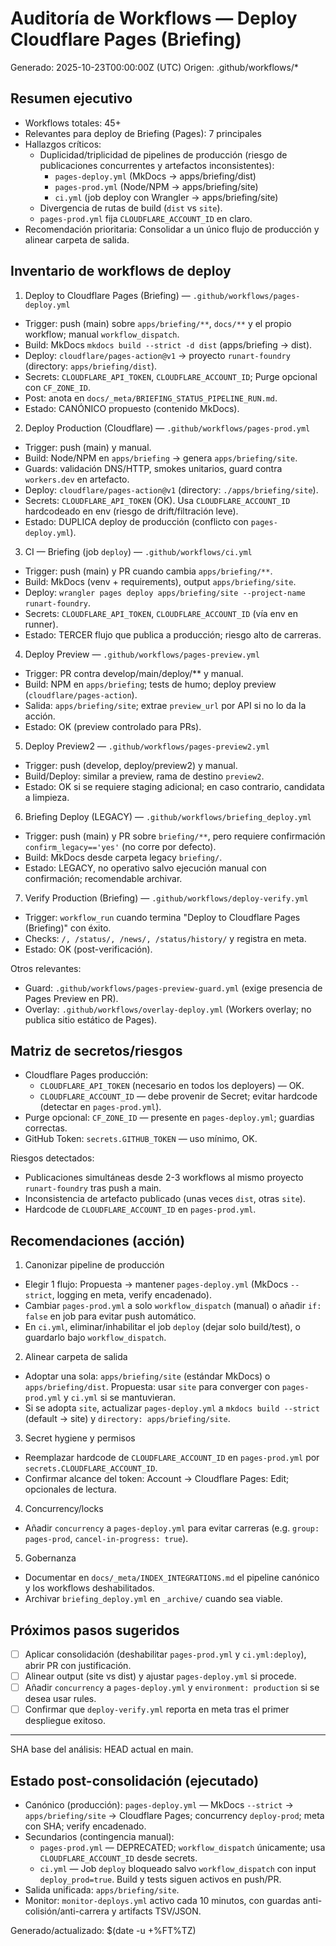 # Auditoría de Workflows — Deploy Cloudflare Pages (Briefing)

Generado: 2025-10-23T00:00:00Z (UTC)
Origen: .github/workflows/*

## Resumen ejecutivo

- Workflows totales: 45+
- Relevantes para deploy de Briefing (Pages): 7 principales
- Hallazgos críticos:
  - Duplicidad/triplicidad de pipelines de producción (riesgo de publicaciones concurrentes y artefactos inconsistentes):
    - `pages-deploy.yml` (MkDocs → apps/briefing/dist)
    - `pages-prod.yml` (Node/NPM → apps/briefing/site)
    - `ci.yml` (job deploy con Wrangler → apps/briefing/site)
  - Divergencia de rutas de build (`dist` vs `site`).
  - `pages-prod.yml` fija `CLOUDFLARE_ACCOUNT_ID` en claro.
- Recomendación prioritaria: Consolidar a un único flujo de producción y alinear carpeta de salida.

## Inventario de workflows de deploy

1) Deploy to Cloudflare Pages (Briefing) — `.github/workflows/pages-deploy.yml`
- Trigger: push (main) sobre `apps/briefing/**`, `docs/**` y el propio workflow; manual `workflow_dispatch`.
- Build: MkDocs `mkdocs build --strict -d dist` (apps/briefing → dist).
- Deploy: `cloudflare/pages-action@v1` → proyecto `runart-foundry` (directory: `apps/briefing/dist`).
- Secrets: `CLOUDFLARE_API_TOKEN`, `CLOUDFLARE_ACCOUNT_ID`; Purge opcional con `CF_ZONE_ID`.
- Post: anota en `docs/_meta/BRIEFING_STATUS_PIPELINE_RUN.md`.
- Estado: CANÓNICO propuesto (contenido MkDocs).

2) Deploy Production (Cloudflare) — `.github/workflows/pages-prod.yml`
- Trigger: push (main) y manual.
- Build: Node/NPM en `apps/briefing` → genera `apps/briefing/site`.
- Guards: validación DNS/HTTP, smokes unitarios, guard contra `workers.dev` en artefacto.
- Deploy: `cloudflare/pages-action@v1` (directory: `./apps/briefing/site`).
- Secrets: `CLOUDFLARE_API_TOKEN` (OK). Usa `CLOUDFLARE_ACCOUNT_ID` hardcodeado en env (riesgo de drift/filtración leve).
- Estado: DUPLICA deploy de producción (conflicto con `pages-deploy.yml`).

3) CI — Briefing (job `deploy`) — `.github/workflows/ci.yml`
- Trigger: push (main) y PR cuando cambia `apps/briefing/**`.
- Build: MkDocs (venv + requirements), output `apps/briefing/site`.
- Deploy: `wrangler pages deploy apps/briefing/site --project-name runart-foundry`.
- Secrets: `CLOUDFLARE_API_TOKEN`, `CLOUDFLARE_ACCOUNT_ID` (vía env en runner).
- Estado: TERCER flujo que publica a producción; riesgo alto de carreras.

4) Deploy Preview — `.github/workflows/pages-preview.yml`
- Trigger: PR contra develop/main/deploy/** y manual.
- Build: NPM en `apps/briefing`; tests de humo; deploy preview (`cloudflare/pages-action`).
- Salida: `apps/briefing/site`; extrae `preview_url` por API si no lo da la acción.
- Estado: OK (preview controlado para PRs).

5) Deploy Preview2 — `.github/workflows/pages-preview2.yml`
- Trigger: push (develop, deploy/preview2) y manual.
- Build/Deploy: similar a preview, rama de destino `preview2`.
- Estado: OK si se requiere staging adicional; en caso contrario, candidata a limpieza.

6) Briefing Deploy (LEGACY) — `.github/workflows/briefing_deploy.yml`
- Trigger: push (main) y PR sobre `briefing/**`, pero requiere confirmación `confirm_legacy=='yes'` (no corre por defecto).
- Build: MkDocs desde carpeta legacy `briefing/`.
- Estado: LEGACY, no operativo salvo ejecución manual con confirmación; recomendable archivar.

7) Verify Production (Briefing) — `.github/workflows/deploy-verify.yml`
- Trigger: `workflow_run` cuando termina "Deploy to Cloudflare Pages (Briefing)" con éxito.
- Checks: `/, /status/, /news/, /status/history/` y registra en meta.
- Estado: OK (post-verificación).

Otros relevantes:
- Guard: `.github/workflows/pages-preview-guard.yml` (exige presencia de Pages Preview en PR).
- Overlay: `.github/workflows/overlay-deploy.yml` (Workers overlay; no publica sitio estático de Pages).

## Matriz de secretos/riesgos

- Cloudflare Pages producción:
  - `CLOUDFLARE_API_TOKEN` (necesario en todos los deployers) — OK.
  - `CLOUDFLARE_ACCOUNT_ID` — debe provenir de Secret; evitar hardcode (detectar en `pages-prod.yml`).
- Purge opcional: `CF_ZONE_ID` — presente en `pages-deploy.yml`; guardias correctas.
- GitHub Token: `secrets.GITHUB_TOKEN` — uso mínimo, OK.

Riesgos detectados:
- Publicaciones simultáneas desde 2-3 workflows al mismo proyecto `runart-foundry` tras push a main.
- Inconsistencia de artefacto publicado (unas veces `dist`, otras `site`).
- Hardcode de `CLOUDFLARE_ACCOUNT_ID` en `pages-prod.yml`.

## Recomendaciones (acción)

1) Canonizar pipeline de producción
- Elegir 1 flujo: Propuesta → mantener `pages-deploy.yml` (MkDocs `--strict`, logging en meta, verify encadenado).
- Cambiar `pages-prod.yml` a solo `workflow_dispatch` (manual) o añadir `if: false` en job para evitar push automático.
- En `ci.yml`, eliminar/inhabilitar el job `deploy` (dejar solo build/test), o guardarlo bajo `workflow_dispatch`.

2) Alinear carpeta de salida
- Adoptar una sola: `apps/briefing/site` (estándar MkDocs) o `apps/briefing/dist`. Propuesta: usar `site` para converger con `pages-prod.yml` y `ci.yml` si se mantuvieran.
- Si se adopta `site`, actualizar `pages-deploy.yml` a `mkdocs build --strict` (default → site) y `directory: apps/briefing/site`.

3) Secret hygiene y permisos
- Reemplazar hardcode de `CLOUDFLARE_ACCOUNT_ID` en `pages-prod.yml` por `secrets.CLOUDFLARE_ACCOUNT_ID`.
- Confirmar alcance del token: Account → Cloudflare Pages: Edit; opcionales de lectura.

4) Concurrency/locks
- Añadir `concurrency` a `pages-deploy.yml` para evitar carreras (e.g. `group: pages-prod`, `cancel-in-progress: true`).

5) Gobernanza
- Documentar en `docs/_meta/INDEX_INTEGRATIONS.md` el pipeline canónico y los workflows deshabilitados.
- Archivar `briefing_deploy.yml` en `_archive/` cuando sea viable.

## Próximos pasos sugeridos

- [ ] Aplicar consolidación (deshabilitar `pages-prod.yml` y `ci.yml:deploy`), abrir PR con justificación.
- [ ] Alinear output (site vs dist) y ajustar `pages-deploy.yml` si procede.
- [ ] Añadir `concurrency` a `pages-deploy.yml` y `environment: production` si se desea usar rules.
- [ ] Confirmar que `deploy-verify.yml` reporta en meta tras el primer despliegue exitoso.

---
SHA base del análisis: HEAD actual en main.

## Estado post-consolidación (ejecutado)

- Canónico (producción): `pages-deploy.yml` — MkDocs `--strict` → `apps/briefing/site` → Cloudflare Pages; concurrency `deploy-prod`; meta con SHA; verify encadenado.
- Secundarios (contingencia manual):
  - `pages-prod.yml` — DEPRECATED; `workflow_dispatch` únicamente; usa `CLOUDFLARE_ACCOUNT_ID` desde secrets.
  - `ci.yml` — Job `deploy` bloqueado salvo `workflow_dispatch` con input `deploy_prod=true`. Build y tests siguen activos en push/PR.
- Salida unificada: `apps/briefing/site`.
- Monitor: `monitor-deploys.yml` activo cada 10 minutos, con guardas anti-colisión/anti-carrera y artifacts TSV/JSON.

Generado/actualizado: $(date -u +%FT%TZ)
